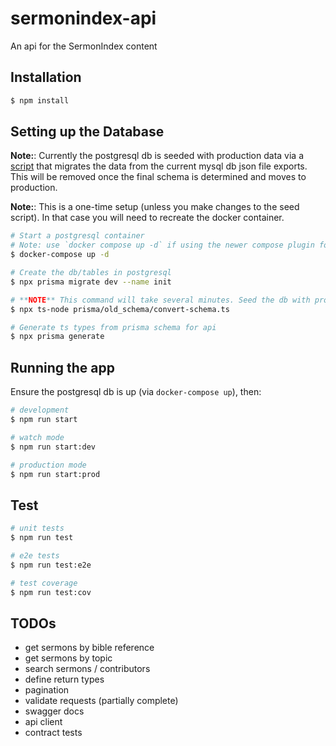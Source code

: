# sermonindex-api

An api for the SermonIndex content

## Installation

```bash
$ npm install
```

## Setting up the Database

**Note:**: Currently the postgresql db is seeded with production data via a [script](./prisma/old_schema/convert-schema.ts) that migrates the data from the current mysql db json file exports. This will be removed once the final schema is determined and moves to production.

**Note:**: This is a one-time setup (unless you make changes to the seed script). In that case you will need to recreate the docker container.

```bash
# Start a postgresql container
# Note: use `docker compose up -d` if using the newer compose plugin for docker
$ docker-compose up -d

# Create the db/tables in postgresql
$ npx prisma migrate dev --name init

# **NOTE** This command will take several minutes. Seed the db with prod data.
$ npx ts-node prisma/old_schema/convert-schema.ts

# Generate ts types from prisma schema for api
$ npx prisma generate
```

## Running the app

Ensure the postgresql db is up (via `docker-compose up`), then:

```bash
# development
$ npm run start

# watch mode
$ npm run start:dev

# production mode
$ npm run start:prod
```

## Test

```bash
# unit tests
$ npm run test

# e2e tests
$ npm run test:e2e

# test coverage
$ npm run test:cov
```

## TODOs

- get sermons by bible reference
- get sermons by topic
- search sermons / contributors
- define return types
- pagination
- validate requests (partially complete)
- swagger docs
- api client
- contract tests
